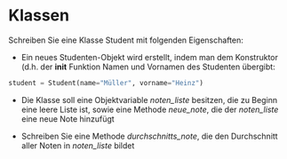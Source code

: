 <!-- 
.. title: 3.5 - Klassen - Übung
.. slug: klassen_uebung
.. date: 2018-11-10 00:00:00 UTC+01:00
.. tags: 
.. category: 
.. link: 
.. description: 
.. type: text
-->


# Klassen

Schreiben Sie eine Klasse Student mit folgenden Eigenschaften:

* Ein neues Studenten-Objekt wird erstellt, indem man dem Konstruktor (d.h. der __init__ Funktion Namen und Vornamen des Studenten übergibt:

```python
student = Student(name="Müller", vorname="Heinz")
```

* Die Klasse soll eine Objektvariable _noten_liste_ besitzen, die zu Beginn eine leere Liste ist, sowie eine Methode _neue_note_, die der _noten_liste_ eine neue Note hinzufügt

* Schreiben Sie eine Methode _durchschnitts_note_, die den Durchschnitt aller Noten in _noten_liste_ bildet

